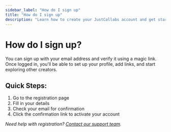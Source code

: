 ```yaml
---
sidebar_label: "How do I sign up"
title: "How do I sign up"
description: "Learn how to create your JustCollabs account and get started."
---
```


# How do I sign up?

You can sign up with your email address and verify it using a magic link. Once logged in, you'll be able to set up your profile, add links, and start exploring other creators.

## Quick Steps:
1. Go to the registration page
2. Fill in your details
3. Check your email for confirmation
4. Click the confirmation link to activate your account

*Need help with registration? [Contact our support team](/technical-support/how-to-contact-support).* 